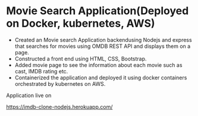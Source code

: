 # Movie Search Application(Deployed on Docker, kubernetes, AWS)

* Created an Movie search Application backendusing Nodejs and express that searches for movies using OMDB REST API and displays them on a page.
* Constructed a front end using HTML, CSS, Bootstrap.
* Added movie page to see the information about each movie such as cast, IMDB rating etc.
* Containerized the application and deployed it using docker containers orchestrated by  kubernetes on AWS.





Application live on

https://imdb-clone-nodejs.herokuapp.com/
